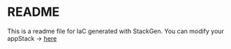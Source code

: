 # README
This is a readme file for IaC generated with StackGen.
You can modify your appStack -> [here](http://main.dev.stackgen.com/appstacks/932f1d9f-aba8-46bf-a39a-f3d7355cab40)
